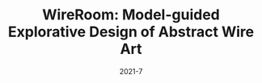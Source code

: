 ---
title:          "WireRoom: Model-guided Explorative Design of Abstract Wire Art"
date:           2021-7
selected:       true
pub:            "ACM Transactions on Graphics (Proceedings of SIGGRAPH 2021)"
pub_date:       "2021"
# abstract: >-
cover:          /assets/images/covers/wireroom.jpg
authors:
- Pengfei Xu
- Yifan Li
- Zhijin Yang
- Weiran Shi
- HOngbo Fu
- Hui Huang
links:
  # Paper: 
  Project: https://vcc.tech/research/2021/WireRoom
---